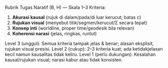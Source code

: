 Rubrik Tugas Naratif (B, H) — Skala 1–3
Kriteria:
1) **Akurasi kausal** (rujuk di dalam/pada/di luar kerucut; batas c)
2) **Rujukan visual** (menyebut titik/segmen/kerucut/Σ secara tepat)
3) **Konsep inti** (worldline, proper time/geodesik bila relevan)
4) **Koherensi narasi** (jelas, ringkas, runtut)

Level 3 (unggul): Semua kriteria tampak jelas & benar; alasan eksplisit, rujukan visual presisi.
Level 2 (cukup): 2–3 kriteria kuat; ada ketidakjelasan kecil namun kausalitas tidak keliru.
Level 1 (perlu dukungan): Kesalahan kausal/rujukan visual; narasi kabur atau tidak konsisten.
